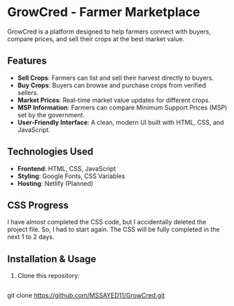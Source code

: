 # GrowCred - Farmer Marketplace

GrowCred is a platform designed to help farmers connect with buyers, compare prices, and sell their crops at the best market value.

## Features

- **Sell Crops**: Farmers can list and sell their harvest directly to buyers.
- **Buy Crops**: Buyers can browse and purchase crops from verified sellers.
- **Market Prices**: Real-time market value updates for different crops.
- **MSP Information**: Farmers can compare Minimum Support Prices (MSP) set by the government.
- **User-Friendly Interface**: A clean, modern UI built with HTML, CSS, and JavaScript.

## Technologies Used

- **Frontend**: HTML, CSS, JavaScript
- **Styling**: Google Fonts, CSS Variables
- **Hosting**: Netlify (Planned)

## CSS Progress

I have almost completed the CSS code, but I accidentally deleted the project file. So, I had to start again. The CSS will be fully completed in the next 1 to 2 days.

## Installation & Usage

1. Clone this repository:
   ```sh
git clone https://github.com/MSSAYED11/GrowCred.git

